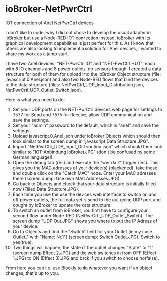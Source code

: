 # ioBroker-NetPwrCtrl
IOT connection of Anel NetPwrCtrl devices

I don't like to code, why I did not chose to develop the usual adapter in ioBroker but use a Node-RED IOT connection instead. ioBroker with its graphical development capabilities is just perfect for this. As I know that others are also looking to implement a solution for Anel devices, I wanted to share my work as a jump start.

I have two Anel devices; "NET-PwrCtrl IO" and "NET-PwrCtrl HUT", each with 8 IO channels and 8 power outlets, no sensors though. I created a data structure for both of them for upload into the ioBroker Object structure (file: javascript.0.Anel.json) and also two Node-RED flows that bind the devices to the data structure (files: NetPwrCtrl_UDP_Input_Distribution.json, NetPwrCrtl_UDP_Outlet_Switch.json). 

Here is what you need to do:

1) Set your UDP ports on the NET-PwrCtrl devices web page for settings to 7577 for Send and 7575 for Receive, allow UDP communication and save the settings.
2) Set your "admin" password to the default, which is "anel" and save the settings.
3) Upload javascript.0.Anel.json under ioBroker Objects which should then look similar to the screen dump in "javascript Data Structure.JPG". 
4) Import "NetPwrCtrl_UDP_Input_Distribution.json" which should then look similar to "IOT-Anbindung ioBroker.JPG" (don't be confused by some German language!)
3) Open the debug tab (rhs) and execute the "wer da ?" trigger (lhs). This gives you the MAC adresses of your device(s) (blackened). take these and double click on the "Catch MAC" node. Enter your MAC adresses there (screen dump: Use own MAC Addresses.JPG).
5) Go back to Objects and check that your data structure is initially filled now (Filled Data Structure.JPG).
6) Each time you use the use the devices web interface to switch on and off power outlets, the full data set is send to the out going UDP port and cought by ioBroker to update the data structure.
7) To switch an outlet from ioBroker, you first have to configure your second flow under Node-RED (NetPwrCrtl_UDP_Outlet_Switch). The screen dump "UDP Out.JPG" shows you where to put the IP Adress of your device.
8) Go to Objects and find the "Switch" field for your Outlet (in my case Outlet_1 with "Name: Nr.1") (screen dump: Switch Outlet.JPG). Switch to yes(true).
9) Two things will happen; the state of the outlet changes "State" to "1" (screen dump Effect 2.JPG) and the web switches in from OFF (Effect 1.JPG) to ON (Effect 3).JPG and back if you switch to choose no(false).

From here you can i.e. use Blockly to do whatever you want if an object changes, that's up to you.
